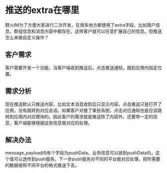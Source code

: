 # 推送的extra在哪里
野火IM为了方便大家进行二次开发，在很多地方都使用了extra字段，比如用户信息，群组信息和消息内容中都存在，这样客户就可以任意扩展自己的信息。但推送怎么来做自定义操作？

## 客户需求
客户需要开发一个功能，当客户端收到推送后，点击推送通知，跳到应用内指定位置。

## 需求分析
现在推送默认只推送内容，比如文本消息收到后只显示内容，点击推送只是打开了应用，没有跳转到对应会话。如果客户对接了某些系统，点击对应通知也是应该跳转到应用内对应模块的。因此客户的需求就是推送除了内容外，还要带一定的信息，客户端能够根据这些信息做对应的处理。

## 解决办法
message_payload内有个字段为pushData，业务信息可以放到pushData内，这个值可以透传到push服务。下一步push服务对不同的平台做对应处理，把所需要的数据按照不同平台的格式推送下去。
